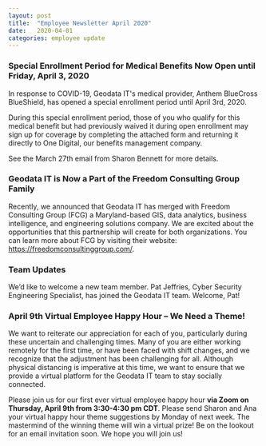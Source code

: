```yaml
---
layout: post
title:  "Employee Newsletter April 2020"
date:   2020-04-01
categories: employee update
---
```


### Special Enrollment Period for Medical Benefits Now Open until Friday, April 3, 2020

In response to COVID-19, Geodata IT's medical provider, Anthem BlueCross BlueShield, has opened a special enrollment period until April 3rd, 2020. 

During this special enrollment period, those of you who qualify for this medical benefit but had previously waived it during open enrollment may sign up for coverage by completing the attached form and returning it directly to One Digital, our benefits management company.  

See the March 27th email from Sharon Bennett for more details.  


### Geodata IT is Now a Part of the Freedom Consulting Group Family

Recently, we announced that Geodata IT has merged with Freedom Consulting Group (FCG) a Maryland-based GIS, data analytics, business intelligence, and engineering solutions company.  We are excited about the opportunities that this partnership will create for both organizations.  You can learn more about FCG by visiting their website: https://freedomconsultinggroup.com/. 

### Team Updates

We’d like to welcome a new team member.  Pat Jeffries, Cyber Security Engineering Specialist, has joined the Geodata IT team. Welcome, Pat!  

### April 9th Virtual Employee Happy Hour – We Need a Theme!

We want to reiterate our appreciation for each of you, particularly during these uncertain and challenging times.  Many of you are either working remotely for the first time, or have been faced with shift changes, and we recognize that the adjustment has been challenging for all.  Although physical distancing is imperative at this time, we want to ensure that we provide a virtual platform for the Geodata IT team to stay socially connected.

Please join us for our first ever virtual employee happy hour **via Zoom on Thursday, April 9th from 3:30-4:30 pm CDT**. Please send Sharon and Ana your virtual happy hour theme suggestions by Monday of next week. The mastermind of the winning theme will win a virtual prize! Be on the lookout for an email invitation soon.  We hope you will join us!
